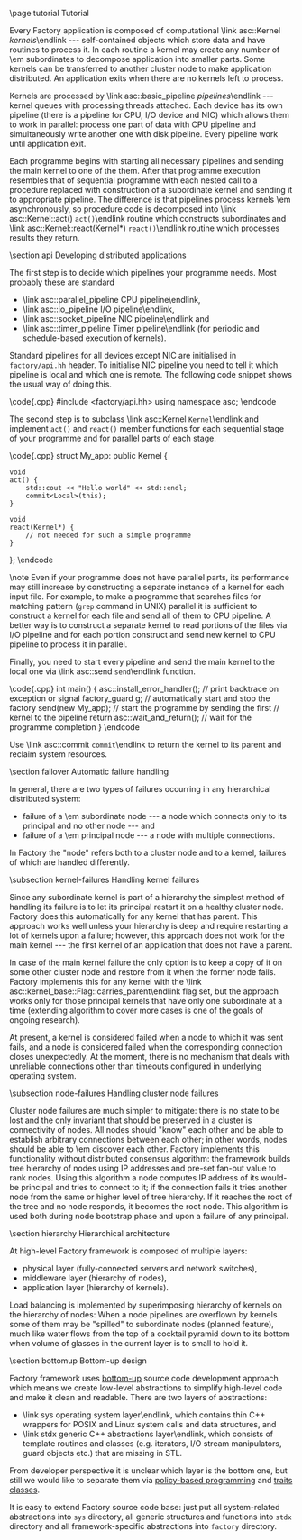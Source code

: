 \page tutorial Tutorial

Every Factory application is composed of computational \link asc::Kernel <em>
kernels</em>\endlink --- self-contained objects which store data and have routines
to process it. In each routine a kernel may create any number of \em
subordinates to decompose application into smaller parts. Some kernels can be
transferred to another cluster node to make application distributed. An
application exits when there are no kernels left to process.

Kernels are processed by \link asc::basic_pipeline <em>pipelines</em>\endlink
--- kernel queues with processing threads attached. Each device has its own
pipeline (there is a pipeline for CPU, I/O device and NIC) which allows them to work
in parallel: process one part of data with CPU pipeline and simultaneously write
another one with disk pipeline. Every pipeline work until application exit.

Each programme begins with starting all necessary pipelines and sending the
main kernel to one of the them. After that programme execution resembles that
of sequential programme with each nested call to a procedure replaced with
construction of a subordinate kernel and sending it to appropriate pipeline.
The difference is that pipelines process kernels \em asynchronously, so
procedure code is decomposed into \link asc::Kernel::act() `act()`\endlink
routine which constructs subordinates and \link asc::Kernel::react(Kernel*)
`react()`\endlink routine which processes results they return.

\section api Developing distributed applications

The first step is to decide which pipelines your programme needs. Most probably
these are standard
- \link asc::parallel_pipeline CPU pipeline\endlink,
- \link asc::io_pipeline I/O pipeline\endlink,
- \link asc::socket_pipeline NIC pipeline\endlink and
- \link asc::timer_pipeline Timer pipeline\endlink (for periodic and
  schedule-based execution of kernels).

Standard pipelines for all devices except NIC are initialised in
`factory/api.hh` header. To initialise NIC pipeline you need to tell it which
pipeline is local and which one is remote. The following code snippet shows the
usual way of doing this.

\code{.cpp}
#include <factory/api.hh>
using namespace asc;
\endcode

The second step is to subclass \link asc::Kernel `Kernel`\endlink
and implement `act()` and `react()` member functions for each sequential stage of
your programme and for parallel parts of each stage.

\code{.cpp}
struct My_app: public Kernel {

	void
	act() {
		std::cout << "Hello world" << std::endl;
		commit<Local>(this);
	}

	void
	react(Kernel*) {
		// not needed for such a simple programme
	}

};
\endcode

\note Even if your programme does not have parallel parts, its performance may
still increase by constructing a separate instance of a kernel for each input
file. For example, to make a programme that searches files for matching pattern
(`grep` command in UNIX) parallel it is sufficient to construct a kernel for
each file and send all of them to CPU pipeline. A better way is to construct
a separate kernel to read portions of the files via I/O pipeline and for each
portion construct and send new kernel to CPU pipeline to process it in parallel.

Finally, you need to start every pipeline and send the main kernel to the local
one via \link asc::send `send`\endlink function.

\code{.cpp}
int main() {
	asc::install_error_handler();  // print backtrace on exception or signal
	factory_guard g;                   // automatically start and stop the factory
	send<Local>(new My_app);           // start the programme by sending the first
	                                   // kernel to the pipeline
	return asc::wait_and_return(); // wait for the programme completion
}
\endcode

Use \link asc::commit `commit`\endlink to return the kernel to its
parent and reclaim system resources.

\section failover Automatic failure handling

In general, there are two types of failures occurring in any hierarchical
distributed system:

- failure of a \em subordinate node --- a node which connects only to its
  principal and no other node --- and
- failure of a \em principal node --- a node with multiple connections.

In Factory the "node" refers both to a cluster node and to a kernel, failures
of which are handled differently.

\subsection kernel-failures Handling kernel failures

Since any subordinate kernel is part of a hierarchy the simplest method of
handling its failure is to let its principal restart it on a healthy cluster
node. Factory does this automatically for any kernel that has parent. This
approach works well unless your hierarchy is deep and require restarting a lot
of kernels upon a failure; however, this approach does not work for the main
kernel --- the first kernel of an application that does not have a parent.

In case of the main kernel failure the only option is to keep a copy of it on
some other cluster node and restore from it when the former node fails. Factory
implements this for any kernel with the \link
asc::kernel_base::Flag::carries_parent\endlink flag set, but the approach
works only for those principal kernels that have only one subordinate at a time
(extending algorithm to cover more cases is one of the goals of ongoing
research).

At present, a kernel is considered failed when a node to which it was sent
fails, and a node is considered failed when the corresponding connection closes
unexpectedly. At the moment, there is no mechanism that deals with unreliable
connections other than timeouts configured in underlying operating system.

\subsection node-failures Handling cluster node failures

Cluster node failures are much simpler to mitigate: there is no state to be
lost and the only invariant that should be preserved in a cluster is
connectivity of nodes. All nodes should "know" each other and be able to
establish arbitrary connections between each other; in other words, nodes
should be able to \em discover each other. Factory implements this
functionality without distributed consensus algorithm: the framework builds tree
hierarchy of nodes using IP addresses and pre-set fan-out value to rank nodes.
Using this algorithm a node computes IP address of its would-be principal and
tries to connect to it; if the connection fails it tries another node from the
same or higher level of tree hierarchy. If it reaches the root of the tree and no
node responds, it becomes the root node. This algorithm is used both during node
bootstrap phase and upon a failure of any principal.

\section hierarchy Hierarchical architecture

At high-level Factory framework is composed of multiple layers:

- physical layer (fully-connected servers and network switches),
- middleware layer (hierarchy of nodes),
- application layer (hierarchy of kernels).

Load balancing is implemented by superimposing hierarchy of kernels on the
hierarchy of nodes: When a node pipelines are overflown by kernels some of them
may be "spilled" to subordinate nodes (planned feature), much like water flows
from the top of a cocktail pyramid down to its bottom when volume of glasses
in the current layer is to small to hold it.

\section bottomup Bottom-up design

Factory framework uses [bottom-up](http://www.paulgraham.com/progbot.html)
source code development approach which means we create low-level abstractions
to simplify high-level code and make it clean and readable. There are two
layers of abstractions:

- \link sys operating system layer\endlink, which contains thin C++ wrappers
  for POSIX and Linux system calls and data structures, and
- \link stdx generic C++ abstractions layer\endlink, which consists of template
  routines and classes (e.g. iterators, I/O stream manipulators, guard objects
  etc.) that are missing in STL.

From developer perspective it is unclear which layer is the bottom one, but
still we would like to separate them via
[policy-based programming](https://erdani.com/publications/xp2000.pdf) and
[traits classes](http://erdani.com/publications/traits.html).

It is easy to extend Factory source code base: just put all system-related
abstractions into `sys` directory, all generic structures and functions into
`stdx` directory and all framework-specific abstractions into `factory`
directory.
